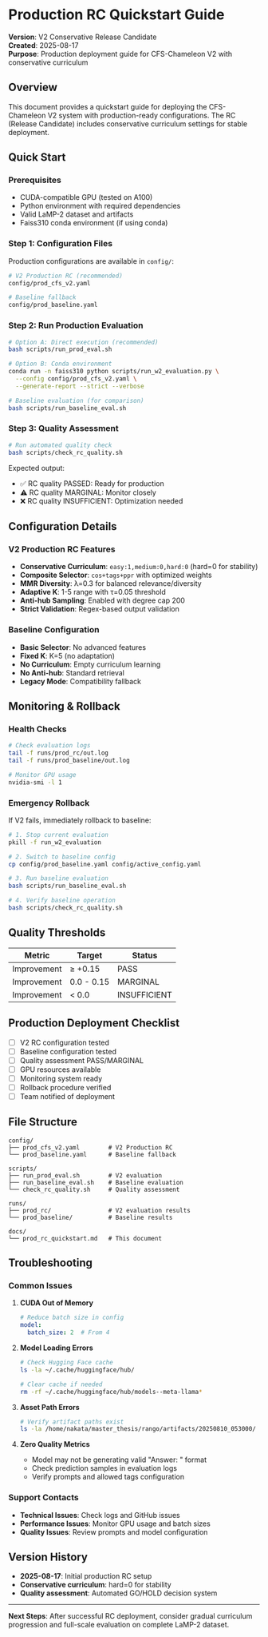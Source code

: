 # Production RC Quickstart Guide

**Version**: V2 Conservative Release Candidate  
**Created**: 2025-08-17  
**Purpose**: Production deployment guide for CFS-Chameleon V2 with conservative curriculum

## Overview

This document provides a quickstart guide for deploying the CFS-Chameleon V2 system with production-ready configurations. The RC (Release Candidate) includes conservative curriculum settings for stable deployment.

## Quick Start

### Prerequisites

- CUDA-compatible GPU (tested on A100)
- Python environment with required dependencies  
- Valid LaMP-2 dataset and artifacts
- Faiss310 conda environment (if using conda)

### Step 1: Configuration Files

Production configurations are available in `config/`:

```bash
# V2 Production RC (recommended)
config/prod_cfs_v2.yaml

# Baseline fallback
config/prod_baseline.yaml
```

### Step 2: Run Production Evaluation

```bash
# Option A: Direct execution (recommended)
bash scripts/run_prod_eval.sh

# Option B: Conda environment
conda run -n faiss310 python scripts/run_w2_evaluation.py \
  --config config/prod_cfs_v2.yaml \
  --generate-report --strict --verbose

# Baseline evaluation (for comparison)
bash scripts/run_baseline_eval.sh
```

### Step 3: Quality Assessment

```bash
# Run automated quality check
bash scripts/check_rc_quality.sh
```

Expected output:
- ✅ RC quality PASSED: Ready for production
- ⚠️ RC quality MARGINAL: Monitor closely  
- ❌ RC quality INSUFFICIENT: Optimization needed

## Configuration Details

### V2 Production RC Features

- **Conservative Curriculum**: `easy:1,medium:0,hard:0` (hard=0 for stability)
- **Composite Selector**: `cos+tags+ppr` with optimized weights
- **MMR Diversity**: λ=0.3 for balanced relevance/diversity
- **Adaptive K**: 1-5 range with τ=0.05 threshold
- **Anti-hub Sampling**: Enabled with degree cap 200
- **Strict Validation**: Regex-based output validation

### Baseline Configuration

- **Basic Selector**: No advanced features
- **Fixed K**: K=5 (no adaptation)
- **No Curriculum**: Empty curriculum learning
- **No Anti-hub**: Standard retrieval
- **Legacy Mode**: Compatibility fallback

## Monitoring & Rollback

### Health Checks

```bash
# Check evaluation logs
tail -f runs/prod_rc/out.log
tail -f runs/prod_baseline/out.log

# Monitor GPU usage
nvidia-smi -l 1
```

### Emergency Rollback

If V2 fails, immediately rollback to baseline:

```bash
# 1. Stop current evaluation
pkill -f run_w2_evaluation

# 2. Switch to baseline config
cp config/prod_baseline.yaml config/active_config.yaml

# 3. Run baseline evaluation
bash scripts/run_baseline_eval.sh

# 4. Verify baseline operation
bash scripts/check_rc_quality.sh
```

## Quality Thresholds

| Metric | Target | Status |
|--------|--------|--------|
| Improvement | ≥ +0.15 | PASS |
| Improvement | 0.0 - 0.15 | MARGINAL |
| Improvement | < 0.0 | INSUFFICIENT |

## Production Deployment Checklist

- [ ] V2 RC configuration tested
- [ ] Baseline configuration tested  
- [ ] Quality assessment PASS/MARGINAL
- [ ] GPU resources available
- [ ] Monitoring system ready
- [ ] Rollback procedure verified
- [ ] Team notified of deployment

## File Structure

```
config/
├── prod_cfs_v2.yaml        # V2 Production RC
└── prod_baseline.yaml      # Baseline fallback

scripts/
├── run_prod_eval.sh        # V2 evaluation
├── run_baseline_eval.sh    # Baseline evaluation
└── check_rc_quality.sh     # Quality assessment

runs/
├── prod_rc/                # V2 evaluation results
└── prod_baseline/          # Baseline results

docs/
└── prod_rc_quickstart.md   # This document
```

## Troubleshooting

### Common Issues

1. **CUDA Out of Memory**
   ```yaml
   # Reduce batch size in config
   model:
     batch_size: 2  # From 4
   ```

2. **Model Loading Errors**
   ```bash
   # Check Hugging Face cache
   ls -la ~/.cache/huggingface/hub/
   
   # Clear cache if needed
   rm -rf ~/.cache/huggingface/hub/models--meta-llama*
   ```

3. **Asset Path Errors**
   ```bash
   # Verify artifact paths exist
   ls -la /home/nakata/master_thesis/rango/artifacts/20250810_053000/
   ```

4. **Zero Quality Metrics**
   - Model may not be generating valid "Answer: <TAG>" format
   - Check prediction samples in evaluation logs
   - Verify prompts and allowed tags configuration

### Support Contacts

- **Technical Issues**: Check logs and GitHub issues
- **Performance Issues**: Monitor GPU usage and batch sizes
- **Quality Issues**: Review prompts and model configuration

## Version History

- **2025-08-17**: Initial production RC setup
- **Conservative curriculum**: hard=0 for stability
- **Quality assessment**: Automated GO/HOLD decision system

---

**Next Steps**: After successful RC deployment, consider gradual curriculum progression and full-scale evaluation on complete LaMP-2 dataset.